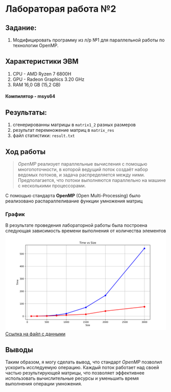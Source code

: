 # Лабораторая работа №2

## Задание: 
1. Модифицировать программу из л/р №1 для параллельной работы по технологии OpenMP.

## Характеристики ЭВМ
1. CPU - AMD Ryzen 7 6800H
2. GPU - Radeon Graphics 3.20 GHz
3. RAM 16,0 GB (15,2 GB)

#### Компилятор - msys64

## Результаты: 
1. сгенерированны матрицы в `matrix1_2` разных размеров
2. результат перемножение матриц в `matrix_res`
3. файл статистики: `result.txt`

## Ход работы 
>_OpenMP_ реализует параллельные вычисления с помощью многопоточности, в которой ведущий поток создаёт набор ведомых потоков, и задача распределяется между ними. Предполагается, что потоки выполняются параллельно на машине с несколькими процессорами.

С помощью стандарта __OpenMP__ (Open Multi-Processing)  было реализовано распараллеливание функции умножения матриц

### График 
В результате проведения лабораторной работы была построена следующая зависимость времени выполнения от количества элементов<br>
![Alt текст](files//plot.png)
[Ссылка на файл с данными](files//result.txt)

## Выводы
 Таким образом, я могу сделать вывод, что стандарт _OpenMP_ позволил ускорить исследуемую операцию. Каждый поток работает над своей частью результирующей матрицы, что позволяет эффективнее использовать вычислительные ресурсы и уменьшить время выполнения операции умножения.





